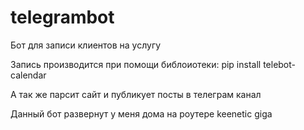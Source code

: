 # telegrambot
Бот для записи клиентов на услугу 

Запись производится при помощи библоиотеки:
pip install telebot-calendar

А так же парсит сайт и публикует посты в телеграм канал

Данный бот развернут у меня дома на роутере keenetic giga
